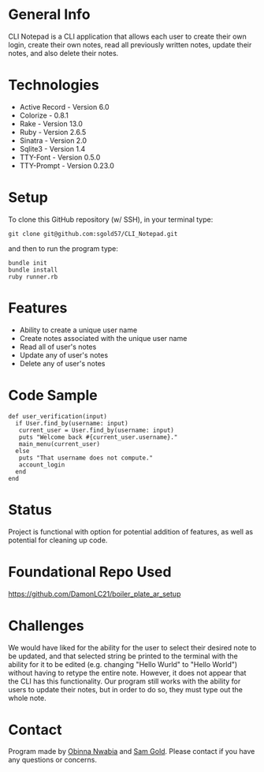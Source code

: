 # General Info

CLI Notepad is a CLI application that allows each user to create their own login, create their own notes, read all previously written notes, update their notes, and also delete their notes.

# Technologies

- Active Record - Version 6.0
- Colorize - 0.8.1
- Rake - Version 13.0
- Ruby - Version 2.6.5
- Sinatra - Version 2.0
- Sqlite3 - Version 1.4
- TTY-Font - Version 0.5.0
- TTY-Prompt - Version 0.23.0

# Setup

To clone this GitHub repository (w/ SSH), in your terminal type:

```
git clone git@github.com:sgold57/CLI_Notepad.git
```

and then to run the program type:

```
bundle init
bundle install
ruby runner.rb
```

# Features

- Ability to create a unique user name
- Create notes associated with the unique user name
- Read all of user's notes
- Update any of user's notes
- Delete any of user's notes

# Code Sample
```
def user_verification(input)
  if User.find_by(username: input)
   current_user = User.find_by(username: input)
   puts "Welcome back #{current_user.username}."
   main_menu(current_user)
  else
   puts "That username does not compute."
   account_login
  end
end
```

# Status
Project is functional with option for potential addition of features, as well as potential for cleaning up code.

# Foundational Repo Used 
https://github.com/DamonLC21/boiler_plate_ar_setup

# Challenges
We would have liked for the ability for the user to select their desired note to be updated, and that selected string be printed to the terminal with the ability for it to be edited (e.g. changing "Hello Wurld" to "Hello World") without having to retype the entire note. However, it does not appear that the CLI has this functionality. Our program still works with the ability for users to update their notes, but in order to do so, they must type out the whole note.

# Contact
Program made by [Obinna Nwabia](https://github.com/coremand) and [Sam Gold](https://github.com/sgold57). Please contact if you have any questions or concerns.




